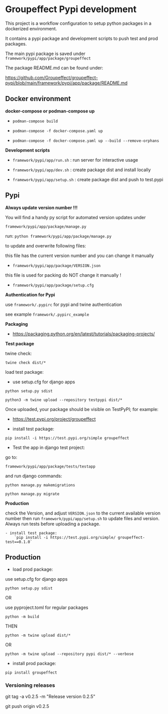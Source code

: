 # Groupeffect Pypi development 

This project is a workflow configuration to setup python packages in a dockerized environment.

It contains a pypi package and development scripts to push test and prod packages.

The main pypi package is saved under `framework/pypi/app/package/groupeffect`

The package README.md can be found under:

https://github.com/Groupeffect/groupeffect-pypi/blob/main/framework/pypi/app/package/README.md

## Docker environment

**docker-compose or podman-compose up** 

- `podman-compose build`

- `podman-compose -f docker-compose.yaml up`

- `podman-compose -f docker-compose.yaml up --build --remove-orphans`

**Development scripts**

- `framework/pypi/app/run.sh` : run server for interactive usage

- `framework/pypi/app/dev.sh` : create package dist and install locally

- `framework/pypi/app/setup.sh` : create package dist and push to test.pypi

## Pypi

**Always update version number !!!**

You will find a handy py script for automated version updates under 

`framework/pypi/app/package/manage.py`

run: `python framework/pypi/app/package/manage.py`

to update and overwrite following files:

this file has the current version number and you can change it manually

- `framework/pypi/app/package/VERSION.json`

this file is used for packing do NOT change it manually !

- `framework/pypi/app/package/setup.cfg`

**Authentication for Pypi**

use `framework/.pypirc` for pypi and twine authentication

see example `framework/.pypirc_example`

**Packaging**

- https://packaging.python.org/en/latest/tutorials/packaging-projects/

**Test package**

twine check:

`twine check dist/*`

load test package:

- use setup.cfg for django apps

`python setup.py sdist`

`python3 -m twine upload --repository testpypi dist/*`

Once uploaded, your package should be visible on TestPyPI; for example: 

- https://test.pypi.org/project/groupeffect


- install test package:

`pip install -i https://test.pypi.org/simple groupeffect`

- Test the app in django test project:

go to:

`framework/pypi/app/package/tests/testapp`

and run django commands:

`python manage.py makemigrations`

`python manage.py migrate`

**Production**

check the Version, and adjust `VERSION.json` to the current available version number then run `framework/pypi/app/setup.sh` to update files and version. Always run tests before uploading a package.

    - install test package:
        `pip install -i https://test.pypi.org/simple/ groupeffect-test==0.1.0`

## Production

- load prod package:

use setup.cfg for django apps

`python setup.py sdist`

OR

use pyproject.toml for regular packages

`python -m build`

THEN

`python -m twine upload dist/*`

OR

`python -m twine upload --repository pypi dist/* --verbose`

- install prod package:

`pip install groupeffect`

### Versioning releases

git tag -a v0.2.5 -m "Release version 0.2.5"

git push origin v0.2.5
